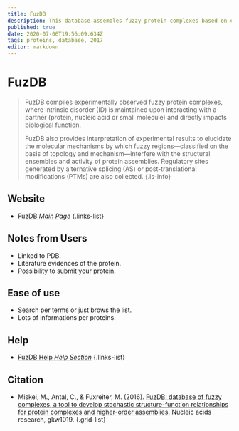 ```yaml
---
title: FuzDB
description: This database assembles fuzzy protein complexes based on experimental evidence.
published: true
date: 2020-07-06T19:56:09.634Z
tags: proteins, database, 2017
editor: markdown
---
```


# FuzDB

> FuzDB compiles experimentally observed fuzzy protein complexes, where intrinsic disorder (ID) is maintained upon interacting with a partner (protein, nucleic acid or small molecule) and directly impacts biological function.
>
> FuzDB also provides interpretation of experimental results to elucidate the molecular mechanisms by which fuzzy regions—classified on the basis of topology and mechanism—interfere with the structural ensembles and activity of protein assemblies. Regulatory sites generated by alternative splicing (AS) or post-translational modifications (PTMs) are also collected.
{.is-info}

 

## Website 

- [FuzDB *Main Page*](http://protdyn-database.org/)
{.links-list}

## Notes from Users
- Linked to PDB.
- Literature evidences of the protein.
- Possibility to submit your protein.


## Ease of use
- Search per terms or just brows the list.
- Lots of informations per proteins.

## Help
- [FuzDB Help *Help Section*](http://protdyn-database.org/help.php)
{.links-list}

## Citation 

- Miskei, M., Antal, C., & Fuxreiter, M. (2016). [FuzDB: database of fuzzy complexes, a tool to develop stochastic structure-function relationships for protein complexes and higher-order assemblies.](https://academic.oup.com/nar/article/45/D1/D228/2333923) Nucleic acids research, gkw1019.
{.grid-list}